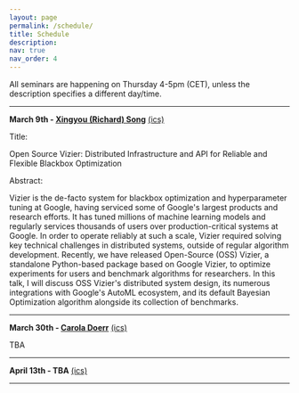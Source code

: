 ```yaml
---
layout: page
permalink: /schedule/
title: Schedule
description: 
nav: true
nav_order: 4
---
```



All seminars are happening on Thursday 4-5pm (CET), unless the description specifies a different day/time.

----------

**March 9th - [Xingyou (Richard) Song](https://xingyousong.github.io/)** [(ics)](../assets/ics/automl_seminar_march_9.ics)

Title:

Open Source Vizier: Distributed Infrastructure and API for Reliable and Flexible Blackbox Optimization

Abstract:

Vizier is the de-facto system for blackbox optimization and hyperparameter tuning at Google, having serviced some of Google's largest products and research efforts. It has tuned millions of machine learning models and regularly services thousands of users over production-critical systems at Google. In order to operate reliably at such a scale, Vizier required solving key technical challenges in distributed systems, outside of regular algorithm development. Recently, we have released Open-Source (OSS) Vizier, a standalone Python-based package based on Google Vizier, to optimize experiments for users and benchmark algorithms for researchers. In this talk, I will discuss OSS Vizier's distributed system design, its numerous integrations with Google's AutoML ecosystem, and its default Bayesian Optimization algorithm alongside its collection of benchmarks. 

----------

**March 30th - [Carola Doerr](https://webia.lip6.fr/~doerr/)** [(ics)](../assets/ics/automl_seminar_march_30.ics)


TBA

----------

**April 13th - TBA** [(ics)](../assets/ics/automl_seminar_april_13.ics)


----------

